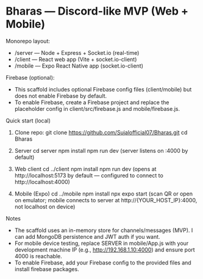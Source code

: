 # Bharas — Discord-like MVP (Web + Mobile)

Monorepo layout:
- /server — Node + Express + Socket.io (real-time)
- /client — React web app (Vite + socket.io-client)
- /mobile — Expo React Native app (socket.io-client)

Firebase (optional):
- This scaffold includes optional Firebase config files (client/mobile) but does not enable Firebase by default.
- To enable Firebase, create a Firebase project and replace the placeholder config in client/src/firebase.js and mobile/firebase.js.

Quick start (local)
1. Clone repo:
   git clone https://github.com/Sujalofficial07/Bharas.git
   cd Bharas

2. Server
   cd server
   npm install
   npm run dev
   (server listens on :4000 by default)

3. Web client
   cd ../client
   npm install
   npm run dev
   (opens at http://localhost:5173 by default — configured to connect to http://localhost:4000)

4. Mobile (Expo)
   cd ../mobile
   npm install
   npx expo start
   (scan QR or open on emulator; mobile connects to server at http://{YOUR_HOST_IP}:4000, not localhost on device)

Notes
- The scaffold uses an in-memory store for channels/messages (MVP). I can add MongoDB persistence and JWT auth if you want.
- For mobile device testing, replace SERVER in mobile/App.js with your development machine IP (e.g., http://192.168.1.10:4000) and ensure port 4000 is reachable.
- To enable Firebase, add your Firebase config to the provided files and install firebase packages.
